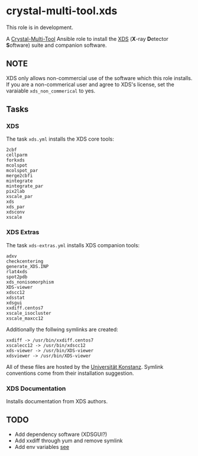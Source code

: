 # crystal-multi-tool.xds

This role is in development.

A [Crystal-Multi-Tool](#) Ansible role to install the [XDS](http://xds.mpimf-heidelberg.mpg.de/) (**X**-ray **D**etector **S**oftware) suite and companion software.

## NOTE

XDS only allows non-commercial use of the software which this role installs. If you are a non-commerical user and agree to XDS's license, set the varaiable `xds_non_commerical` to yes.

## Tasks

### XDS

The task `xds.yml` installs the XDS core tools:
```
2cbf
cellparm
forkxds
mcolspot
mcolspot_par
merge2cbfi
mintegrate
mintegrate_par
pix2lab
xscale_par
xds
xds_par
xdsconv
xscale
```

### XDS Extras

The task `xds-extras.yml` installs XDS companion tools:
```
adxv
checkcentering
generate_XDS.INP
rlat4xds
spot2pdb
xds_nonisomorphism
XDS-viewer
xdscc12
xdsstat
xdsgui
xxdiff.centos7
xscale_isocluster
xscale_maxcc12
```

Additionally the follwing symlinks are created:
```
xxdiff -> /usr/bin/xxdiff.centos7
xscalecc12 -> /usr/bin/xdscc12
xds-viewer -> /usr/bin/XDS-viewer
xdsviewer -> /usr/bin/XDS-viewer
```

All of these files are hosted by the [Universität Konstanz](ftp://turn5.biologie.uni-konstanz.de/pub/linux_bin). Symlink conventions come from their installation suggestion.

### XDS Documentation

Installs documentation from XDS authors.

## TODO

- Add dependency software (XDSGUI?)
- Add xxdiff through yum and remove symlink
- Add env variables [see](http://xds.mpimf-heidelberg.mpg.de/html_doc/downloading.html)
